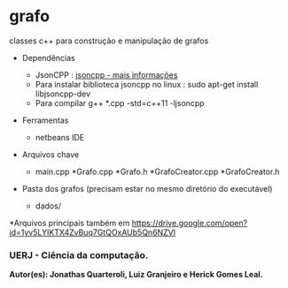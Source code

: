 # grafo
classes c++ para construção e manipulação de grafos
* Dependências 
  * JsonCPP : [jsoncpp  - mais informações](https://github.com/open-source-parsers/jsoncpp)
  * Para instalar biblioteca jsoncpp no linux : sudo apt-get install libjsoncpp-dev
  * Para compilar g++ *.cpp -std=c++11 -ljsoncpp
  
* Ferramentas 
  * netbeans IDE

* Arquivos chave 
  * main.cpp 
  *Grafo.cpp 
  *Grafo.h 
  *GrafoCreator.cpp 
  *GrafoCreator.h 
  
* Pasta dos grafos (precisam estar no mesmo diretório do executável)
  * dados/

*Arquivos principais também em https://drive.google.com/open?id=1yv5LYIKTX4ZvBuq7GtQOxAUb5Qn6NZVI
  
### UERJ - Ciência da computação.
**Autor(es): Jonathas Quarteroli, Luiz Granjeiro e Herick Gomes Leal.**
